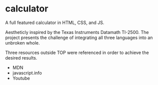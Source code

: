 # calculator
A full featured calculator in HTML, CSS, and JS.

Aestheticly inspired by the Texas Instruments Datamath TI-2500.
The project presents the challenge of integrating all three languages into an unbroken whole. 

Three resources outside TOP were referenced in order to achieve the desired results.
* MDN
* javascript.info
* Youtube
